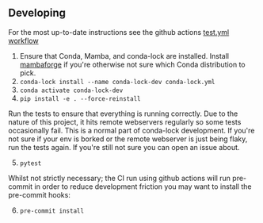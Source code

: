 
## Developing

For the most up-to-date instructions see the github actions [test.yml workflow](./.github/workflows/test.yml)

1. Ensure that Conda, Mamba, and conda-lock are installed. Install [mambaforge](https://github.com/conda-forge/miniforge#mambaforge) if you're otherwise not sure which Conda distribution to pick.
2. `conda-lock install --name conda-lock-dev conda-lock.yml`
3. `conda activate conda-lock-dev`
4. `pip install -e . --force-reinstall`

Run the tests to ensure that everything is running correctly. Due to the nature of this project, it hits remote webservers regularly so some tests occasionally fail. This is a normal part of conda-lock development. If you're not sure if your env is borked or the remote webserver is just being flaky, run the tests again. If you're still not sure you can open an issue about.

5. `pytest`

Whilst not strictly necessary; the CI run using github actions will run pre-commit in order to reduce development friction you may want to install the pre-commit hooks:

6. `pre-commit install`

